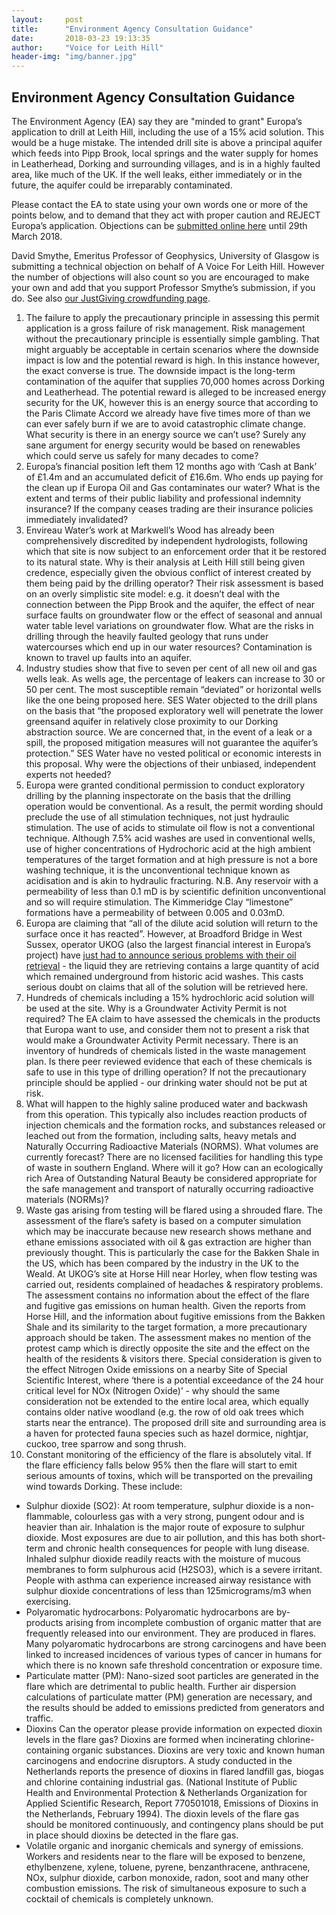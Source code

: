 ```yaml
---
layout:     post
title:      "Environment Agency Consultation Guidance"
date:       2018-03-23 19:13:35
author:     "Voice for Leith Hill"
header-img: "img/banner.jpg"
---
```


## Environment Agency Consultation Guidance

The Environment Agency (EA) say they are "minded to grant" Europa’s application to drill at Leith Hill, including the use of a 15% acid solution. This would be a huge mistake. The intended drill site is above a principal aquifer which feeds into Pipp Brook, local springs and the water supply for homes in Leatherhead, Dorking and surrounding villages, and is in a highly faulted area, like much of the UK. If the well leaks, either immediately or in the future, the aquifer could be irreparably contaminated.

Please contact the EA to state using your own words one or more of the points below, and to demand that they act with proper caution and REJECT Europa’s application. Objections can be [submitted online here](https://consult.environment-agency.gov.uk/psc/rh6-6hn-europa-oil-and-gas-limited/consultation/intro/) until 29th March 2018. 

David Smythe, Emeritus Professor of Geophysics, University of Glasgow is submitting a technical objection on behalf of A Voice For Leith Hill. However the number of objections will also count so you are encouraged to make your own and add that you support Professor Smythe’s submission, if you do. See also [our JustGiving crowdfunding page](https://www.justgiving.com/crowdfunding/voiceforleithhill).

1.  The failure to apply the precautionary principle in assessing this permit application is a gross failure of risk management. Risk management without the precautionary principle is essentially simple gambling. That might arguably be acceptable in certain scenarios where the downside impact is low and the potential reward is high. In this instance however, the exact converse is true. The downside impact is the long-term contamination of the aquifer that supplies 70,000 homes across Dorking and Leatherhead. The potential reward is alleged to be increased energy security for the UK, however this is an energy source that according to the Paris Climate Accord we already have five times more of than we can ever safely burn if we are to avoid catastrophic climate change. What security is there in an energy source we can’t use? Surely any sane argument for energy security would be based on renewables which could serve us safely for many decades to come?
2.  Europa’s financial position left them 12 months ago with ‘Cash at Bank’ of £1.4m and an accumulated deficit of £16.6m. Who ends up paying for the clean up if Europa Oil and Gas contaminates our water? What is the extent and terms of their public liability and professional indemnity insurance? If the company ceases trading are their insurance policies immediately invalidated?
3.  Envireau Water’s work at Markwell’s Wood has already been comprehensively discredited by independent hydrologists, following which that site is now subject to an enforcement order that it be restored to its natural state. Why is their analysis at Leith Hill still being given credence, especially given the obvious conflict of interest created by them being paid by the drilling operator? Their risk assessment is based on an overly simplistic site model: e.g. it doesn’t deal with the connection between the Pipp Brook and the aquifer, the effect of near surface faults on groundwater flow or the effect of seasonal and annual water table level variations on groundwater flow. What are the risks in drilling through the heavily faulted geology that runs under watercourses which end up in our water resources? Contamination is known to travel up faults into an aquifer.
4.  Industry studies show that five to seven per cent of all new oil and gas wells leak. As wells age, the percentage of leakers can increase to 30 or 50 per cent. The most susceptible remain “deviated” or horizontal wells like the one being proposed here. SES Water objected to the drill plans on the basis that “the proposed exploratory well will penetrate the lower greensand aquifer in relatively close proximity to our Dorking abstraction source. We are concerned that, in the event of a leak or a spill, the proposed mitigation measures will not guarantee the aquifer’s protection.” SES Water have no vested political or economic interests in this proposal. Why were the objections of their unbiased, independent experts not heeded?
5.  Europa were granted conditional permission to conduct exploratory drilling by the planning inspectorate on the basis that the drilling operation would be conventional. As a result, the permit wording should preclude the use of all stimulation techniques, not just hydraulic stimulation. The use of acids to stimulate oil flow is not a conventional technique. Although 7.5% acid washes are used in conventional wells, use of higher concentrations of Hydrochoric acid at the high ambient temperatures of the target formation and at high pressure is not a bore washing technique, it is the unconventional technique known as acidisation and is akin to hydraulic fracturing.   N.B. Any reservoir with a permeability of less than 0.1 mD is by scientific definition unconventional and so will require stimulation. The Kimmeridge Clay “limestone” formations have a permeability of between 0.005 and 0.03mD. 
6.  Europa are claiming that “all of the dilute acid solution will return to the surface once it has reacted”. However, at Broadford Bridge in West Sussex, operator UKOG (also the largest financial interest in Europa’s project) have [just had to announce serious problems with their oil retrieval](https://drillordrop.com/2018/02/20/50m-wiped-off-ukog-on-news-of-possible-formation-damage-at-broadford-bridge-oil-well/) - the liquid they are retrieving contains a large quantity of acid which remained underground from historic acid washes. This casts serious doubt on claims that all of the solution will be retrieved here.
7.  Hundreds of chemicals including a 15% hydrochloric acid solution will be used at the site. Why is a Groundwater Activity Permit is not required? The EA claim to have assessed the chemicals in the products that Europa want to use, and consider them not to present a risk that would make a Groundwater Activity Permit necessary. There is an inventory of hundreds of chemicals listed in the waste management plan. Is there peer reviewed evidence that each of these chemicals is safe to use in this type of drilling operation? If not the precautionary principle should be applied - our drinking water should not be put at risk.
8.  What will happen to the highly saline produced water and backwash from this operation. This typically also includes reaction products of injection chemicals and the formation rocks, and substances released or leached out from the formation, including salts, heavy metals and Naturally Occurring Radioactive Materials (NORMS). What volumes are currently forecast? There are no licensed facilities for handling this type of waste in southern England. Where will it go? How can an ecologically rich Area of Outstanding Natural Beauty be considered appropriate for the safe management and transport of naturally occurring radioactive materials (NORMs)?
9.  Waste gas arising from testing will be flared using a shrouded flare. The assessment of the flare’s safety is based on a computer simulation which may be inaccurate because new research shows methane and ethane emissions associated with oil & gas extraction are higher than previously thought. This is particularly the case for the Bakken Shale in the US, which has been compared by the industry in the UK to the Weald. At UKOG’s site at Horse Hill near Horley, when flow testing was carried out, residents complained of headaches & respiratory problems. The assessment contains no information about the effect of the flare and fugitive gas emissions on human health. Given the reports from Horse Hill, and the information about fugitive emissions from the Bakken Shale and its similarity to the target formation, a more precautionary approach should be taken. The assessment makes no mention of the protest camp which is directly opposite the site and the effect on the health of the residents & visitors there. Special consideration is given to the effect Nitrogen Oxide emissions on a nearby Site of Special Scientific Interest, where ‘there is a potential exceedance of the 24 hour critical level for NOx (Nitrogen Oxide)’ - why should the same consideration not be extended to the entire local area, which equally contains older native woodland (e.g. the row of old oak trees which starts near the entrance). The proposed drill site and surrounding area is a haven for protected fauna species such as hazel dormice, nightjar, cuckoo, tree sparrow and song thrush.     
10. Constant monitoring of the efficiency of the flare is absolutely vital. If the flare efficiency falls below 95% then the flare will start to emit serious amounts of toxins, which will be transported on the prevailing wind towards Dorking. These include:
* Sulphur dioxide (SO2): At room temperature, sulphur dioxide is a non-flammable, colourless gas with a very strong, pungent odour and is heavier than air. Inhalation is the major route of exposure to sulphur dioxide. Most exposures are due to air pollution, and this has both short-term and chronic health consequences for people with lung disease. Inhaled sulphur dioxide readily reacts with the moisture of mucous membranes to form sulphurous acid (H2SO3), which is a severe irritant. People with asthma can experience increased airway resistance with sulphur dioxide concentrations of less than 125micrograms/m3 when exercising.
* Polyaromatic hydrocarbons: Polyaromatic hydrocarbons are by-products arising from incomplete combustion of organic matter that are frequently released into our environment. They are produced in flares. Many polyaromatic hydrocarbons are strong carcinogens and have been linked to increased incidences of various types of cancer in humans for which there is no known safe threshold concentration or exposure time.
* Particulate matter (PM): Nano-sized soot particles are generated in the flare which are detrimental to public health. Further air dispersion calculations of particulate matter (PM) generation are necessary, and the results should be added to emissions predicted from generators and traffic.
* Dioxins Can the operator please provide information on expected dioxin levels in the flare gas? Dioxins are formed when incinerating chlorine-containing organic substances. Dioxins are very toxic and known human carcinogens and endocrine disruptors. A study conducted in the Netherlands reports the presence of dioxins in flared landfill gas, biogas and chlorine containing industrial gas. (National Institute of Public Health and Environmental Protection & Netherlands Organization for Applied Scientific Research, Report 770501018, Emissions of Dioxins in the Netherlands, February 1994). The dioxin levels of the flare gas should be monitored continuously, and contingency plans should be put in place should dioxins be detected in the flare gas.
* Volatile organic and inorganic chemicals and synergy of emissions. Workers and residents near to the flare will be exposed to benzene, ethylbenzene, xylene, toluene, pyrene, benzanthracene, anthracene, NOx, sulphur dioxide, carbon monoxide, radon, soot and many other combustion emissions. The risk of simultaneous exposure to such a cocktail of chemicals is completely unknown.
